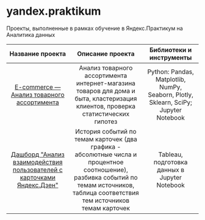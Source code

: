# yandex.praktikum
Проекты, выполненные в рамках обучение в Яндекс.Практикум на Аналитика данных

| Название проекта      | Описание проекта                                      | Библиотеки и инструменты |
| :-------------------: | :---------------------------------------------------: |:---------------------------:|
| [E-commerce — Анализ товарного ассортимента](https://github.com/ElShcherbakova/yandex.praktikum/tree/main/e-commerce)| Анализ товарного ассортимента интернет-магазина  товаров для дома и быта, кластеризация клиентов, проверка статистических гипотез | Python: Pandas, Matplotlib, NumPy, Seaborn, Plotly, Sklearn, SciPy; Jupyter Notebook |
| [Дашборд "Анализ взаимодействия пользователей с карточками Яндекс.Дзен"](https://public.tableau.com/profile/elizaveta6432#!/vizhome/__16162347965000/ZenDashboard)| История событий по темам карточек (два графика - абсолютные числа и процентное соотношение), разбивка событий по темам источников, таблица соответствия тем источников темам карточек  |Tableau, подготовка данных в Jupyter Notebook|
